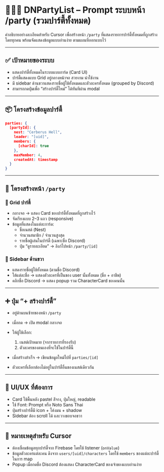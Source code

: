 # 🧑‍🤝‍🧑 DNPartyList – Prompt ระบบหน้า /party (รวมปาร์ตี้ทั้งหมด)

คำอธิบายอย่างละเอียดสำหรับ Cursor เพื่อสร้างหน้า `/party` ที่แสดงรายการปาร์ตี้ทั้งหมดที่ถูกสร้างโดยทุกคน พร้อมจัดแสดงข้อมูลแบบอ่านง่าย ตามแผนที่ออกแบบไว้

---

## ✅ เป้าหมายของระบบ

- แสดงปาร์ตี้ทั้งหมดในระบบแบบการ์ด (Card UI)
- ปาร์ตี้แสดงแบบ Grid อยู่กลางหน้าจอ สวยงาม น่าใช้งาน
- มี sidebar ด้านขวาแสดงรายชื่อผู้ใช้ทั้งหมดและตัวละครทั้งหมด (grouped by Discord)
- สามารถกดปุ่มเพื่อ “สร้างปาร์ตี้ใหม่” ได้ทันทีผ่าน modal

---

## 📦 โครงสร้างข้อมูลปาร์ตี้

```json
parties: {
  [partyId]: {
    nest: "Cerberus Hell",
    leader: "[uid]",
    members: {
      [charId]: true
    },
    maxMember: 4,
    createdAt: timestamp
  }
}
```

---

## 🧱 โครงสร้างหน้า `/party`

### 🔳 Grid ปาร์ตี้
- กลางจอ → แสดง Card ของปาร์ตี้ทั้งหมดที่ถูกสร้างไว้
- จัดเรียงแบบ 2–3 แถว (responsive)
- ข้อมูลที่แสดงในแต่ละการ์ด:
  - ชื่อเนสต์ (Nest)
  - จำนวนสมาชิก / จำนวนสูงสุด
  - รายชื่อผู้เล่นในปาร์ตี้ (เฉพาะชื่อ Discord)
  - ปุ่ม “ดูรายละเอียด” → ลิงก์ไปหน้า `/party/[id]`

### 👤 Sidebar ด้านขวา
- แสดงรายชื่อผู้ใช้ทั้งหมด (ตามชื่อ Discord)
- ใต้แต่ละชื่อ → แสดงตัวละครที่เป็นของ user นั้นทั้งหมด (ชื่อ + อาชีพ)
- คลิกชื่อ Discord → แสดง popup รวม CharacterCard ของคนนั้น

---

## ➕ ปุ่ม “+ สร้างปาร์ตี้”

- อยู่ด้านบนซ้ายของหน้า `/party`
- เมื่อกด → เปิด modal กลางจอ
- ให้ผู้ใช้เลือก:
  1. เนสต์เป้าหมาย (จากรายการที่รองรับ)
  2. ตัวละครของตนเองที่จะใช้ในปาร์ตี้นี้

- เมื่อสร้างสำเร็จ → เขียนข้อมูลใหม่ไปที่ `parties/[id]`
- ตัวละครที่เลือกต้องไม่อยู่ในปาร์ตี้อื่นของเนสต์เดียวกัน

---

## 🎨 UI/UX ที่ต้องการ

- Card ใช้พื้นหลัง pastel สีจาง, ปุ่มใหญ่, readable
- ใช้ Font: Prompt หรือ Noto Sans Thai
- ปุ่มสร้างปาร์ตี้มี icon + โค้งมน + shadow
- Sidebar ต้อง scroll ได้ และวางขอบจอขวา

---

## 🧠 หมายเหตุสำหรับ Cursor

- ต้องเชื่อมข้อมูลทุกปาร์ตี้จาก Firebase โดยใช้ listener (`onValue`)
- ข้อมูลตัวละครแต่ละคน ดึงจาก `users/[uid]/characters` โดยใช้ `members` ของแต่ละปาร์ตี้ในการ map
- Popup เมื่อกดชื่อ Discord ต้องแสดง CharacterCard ของเจ้าของแบบอ่านง่าย